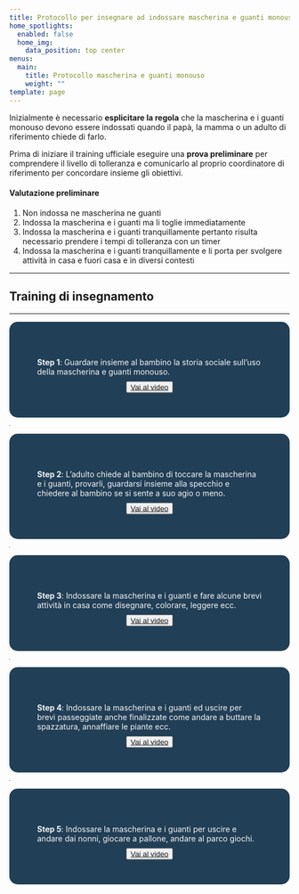 ```yaml
---
title: Protocollo per insegnare ad indossare mascherina e guanti monouso
home_spotlights:
  enabled: false
  home_img:
    data_position: top center
menus:
  main:
    title: Protocollo mascherina e guanti monouso
    weight: ""
template: page
---
```

Inizialmente è necessario **esplicitare la regola** che la mascherina e i guanti monouso devono essere indossati quando il papà, la mamma o un adulto di riferimento chiede di farlo.

Prima di iniziare il training ufficiale eseguire una **prova preliminare** per comprendere il livello di tolleranza e comunicarlo al proprio coordinatore di riferimento per concordare insieme gli obiettivi.

#### Valutazione preliminare

1. Non indossa ne mascherina ne guanti
2. Indossa la mascherina e i guanti ma li toglie immediatamente
3. Indossa la mascherina e i guanti tranquillamente pertanto risulta necessario prendere i tempi di tolleranza con un timer
4. Indossa la mascherina e i guanti tranquillamente e li porta per svolgere attività in casa e fuori casa e in diversi contesti

- - -

## Training di insegnamento

- - -

<div style="background-color:#213f56;color:whitesmoke;padding:50px;border-radius:15px">

**Step 1**: Guardare insieme al bambino la storia sociale sull’uso della mascherina e guanti monouso.

<style>
.container {
  height: 10px;
  position: relative;
}

.center {
  margin: 0;
  position: absolute;
  top: 50%;
  left: 50%;
  -ms-transform: translate(-50%, -50%);
  transform: translate(-50%, -50%);
}
</style>

<div class="container">
  <div class="center">
    <button><a href="https://drive.google.com/file/d/1BezZR7-ixem4r8NyRgETSOArmz0gK3TM/view?usp=sharing" target="_top">Vai al video</a></button>
  </div>
</div>

</div>

<hr width="0%">

<div style="background-color:#213f56;color:whitesmoke;padding:50px;border-radius:15px">

**Step 2**: L’adulto chiede al bambino di toccare la mascherina e i guanti, provarli, guardarsi insieme alla specchio e chiedere al bambino se si sente a suo agio o meno.

<style>
.container {
  height: 10px;
  position: relative;
}

.center {
  margin: 0;
  position: absolute;
  top: 50%;
  left: 50%;
  -ms-transform: translate(-50%, -50%);
  transform: translate(-50%, -50%);
}
</style>

<div class="container">
  <div class="center">
     <button><a href="https://drive.google.com/file/d/18oXev1aqe-NyTxdtHZ17CPqg8V2rredH/view?usp=sharing">Vai al video</a></button>
  </div>
</div>

</div>

<hr width="0%">

<div style="background-color:#213f56;color:whitesmoke;padding:50px;border-radius:15px">

**Step 3**: Indossare la mascherina e i guanti e fare alcune brevi attività in casa come disegnare, colorare, leggere ecc.

<style>
.container {
  height: 10px;
  position: relative;
}

.center {
  margin: 0;
  position: absolute;
  top: 50%;
  left: 50%;
  -ms-transform: translate(-50%, -50%);
  transform: translate(-50%, -50%);
}
</style>

<div class="container">
  <div class="center">
    <button><a href="https://drive.google.com/file/d/1zo3ZNYXLmK0xfx_aXGfPQSuwY0k-WbUs/view?usp=sharing">Vai al video</a></button>
  </div>
</div>

</div>

<hr width="0%">

<div style="background-color:#213f56;color:whitesmoke;padding:50px;border-radius:15px">

**Step 4**:  Indossare la mascherina e i guanti ed uscire per brevi passeggiate anche finalizzate come andare a buttare la spazzatura, annaffiare le piante ecc.

<style>
.container {
  height: 10px;
  position: relative;
}

.center {
  margin: 0;
  position: absolute;
  top: 50%;
  left: 50%;
  -ms-transform: translate(-50%, -50%);
  transform: translate(-50%, -50%);
}
</style>

<div class="container">
  <div class="center">
    <button><a href="https://drive.google.com/file/d/1pEPPkfDj_coo1H7ekuRiKDCwtwTHUNzR/view?usp=sharing">Vai al video</a></button>
  </div>
</div>

</div>

<hr width="0%">


<div style="background-color:#213f56;color:whitesmoke;padding:50px;border-radius:15px">

**Step 5**: Indossare la mascherina e i guanti per uscire e andare dai nonni, giocare a pallone, andare al parco giochi.

<style>
.container {
  height: 10px;
  position: relative;
}

.center {
  margin: 0;
  position: absolute;
  top: 50%;
  left: 50%;
  -ms-transform: translate(-50%, -50%);
  transform: translate(-50%, -50%);
}
</style>

<div class="container">
  <div class="center">
    <button><a href="https://drive.google.com/file/d/1nkb_25ucB1ZQKlowE6HSjJlCdkQX-U-B/view?usp=sharing">Vai al video</a></button>
  </div>
</div>

</div>
